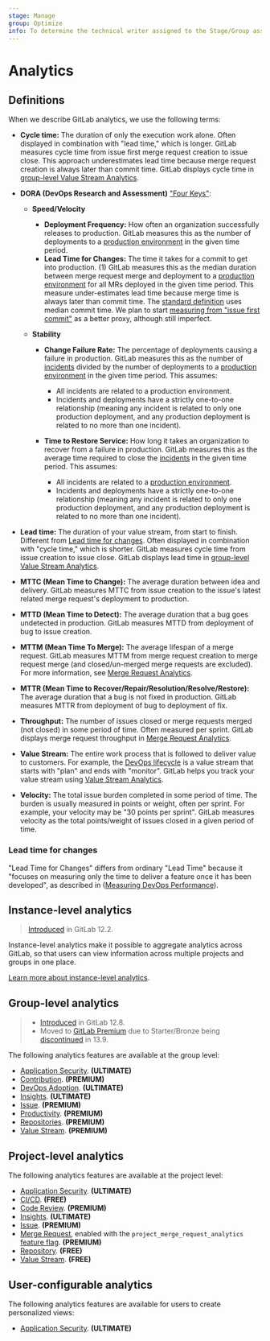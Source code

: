 ```yaml
---
stage: Manage
group: Optimize
info: To determine the technical writer assigned to the Stage/Group associated with this page, see https://about.gitlab.com/handbook/engineering/ux/technical-writing/#assignments
---
```


# Analytics

## Definitions

When we describe GitLab analytics, we use the following terms:

- **Cycle time:** The duration of only the execution work alone. Often displayed in combination with "lead time," which is longer. GitLab measures cycle time from issue first merge request creation to issue close. This approach underestimates lead time because merge request creation is always later than commit time. GitLab displays cycle time in [group-level Value Stream Analytics](../group/value_stream_analytics/index.md).
- **DORA (DevOps Research and Assessment)** ["Four Keys"](https://cloud.google.com/blog/products/devops-sre/using-the-four-keys-to-measure-your-devops-performance):
  - **Speed/Velocity**

    - **Deployment Frequency:** How often an organization successfully releases to production. GitLab
      measures this as the number of deployments to a
      [production environment](../../ci/environments/index.md#deployment-tier-of-environments) in
      the given time period.
    - **Lead Time for Changes:** The time it takes for a commit to get into production. (1) GitLab
      measures this as the median duration between merge request merge and deployment to a
      [production environment](../../ci/environments/index.md#deployment-tier-of-environments) for
      all MRs deployed in the given time period. This measure under-estimates lead time because
      merge time is always later than commit time. The
      [standard definition](https://github.com/GoogleCloudPlatform/fourkeys/blob/main/METRICS.md#lead-time-for-changes) uses median commit time. We plan to start
      [measuring from "issue first commit"](https://gitlab.com/gitlab-org/gitlab/-/issues/328459)
      as a better proxy, although still imperfect.

  - **Stability**
    - **Change Failure Rate:** The percentage of deployments causing a failure in production.
      GitLab measures this as the number of [incidents](../../operations/incident_management/incidents.md)
      divided by the number of deployments to a
      [production environment](../../ci/environments/index.md#deployment-tier-of-environments) in
      the given time period. This assumes:

      - All incidents are related to a production environment.
      - Incidents and deployments have a strictly one-to-one relationship (meaning any incident is
        related to only one production deployment, and any production deployment is related to no
        more than one incident).

    - **Time to Restore Service:** How long it takes an organization to recover from a failure in
      production. GitLab measures this as the average time required to close the
      [incidents](../../operations/incident_management/incidents.md) in the given time period.
      This assumes:

      - All incidents are related to a [production environment](../../ci/environments/index.md#deployment-tier-of-environments).
      - Incidents and deployments have a strictly one-to-one relationship (meaning any incident is related to only one production deployment, and any production deployment is related to no more than one incident).

- **Lead time:** The duration of your value stream, from start to finish. Different from [Lead time for changes](#lead-time-for-changes). Often displayed in combination with "cycle time," which is shorter. GitLab measures cycle time from issue creation to issue close. GitLab displays lead time in [group-level Value Stream Analytics](../group/value_stream_analytics/index.md).
- **MTTC (Mean Time to Change):** The average duration between idea and delivery. GitLab measures MTTC from issue creation to the issue's latest related merge request's deployment to production.
- **MTTD (Mean Time to Detect):** The average duration that a bug goes undetected in production. GitLab measures MTTD from deployment of bug to issue creation.
- **MTTM (Mean Time To Merge):** The average lifespan of a merge request. GitLab measures MTTM from merge request creation to merge request merge (and closed/un-merged merge requests are excluded). For more information, see [Merge Request Analytics](merge_request_analytics.md).
- **MTTR (Mean Time to Recover/Repair/Resolution/Resolve/Restore):** The average duration that a bug is not fixed in production. GitLab measures MTTR from deployment of bug to deployment of fix.
- **Throughput:** The number of issues closed or merge requests merged (not closed) in some period of time. Often measured per sprint. GitLab displays merge request throughput in [Merge Request Analytics](merge_request_analytics.md).
- **Value Stream:** The entire work process that is followed to deliver value to customers. For example, the [DevOps lifecycle](https://about.gitlab.com/stages-devops-lifecycle/) is a value stream that starts with "plan" and ends with "monitor". GitLab helps you track your value stream using [Value Stream Analytics](value_stream_analytics.md).
- **Velocity:** The total issue burden completed in some period of time. The burden is usually measured in points or weight, often per sprint. For example, your velocity may be "30 points per sprint". GitLab measures velocity as the total points/weight of issues closed in a given period of time.

### Lead time for changes

"Lead Time for Changes" differs from ordinary "Lead Time" because it "focuses on measuring only the time to deliver a feature once it has been developed", as described in ([Measuring DevOps Performance](https://devops.com/measuring-devops-performance/)).

## Instance-level analytics

> [Introduced](https://gitlab.com/gitlab-org/gitlab/-/issues/12077) in GitLab 12.2.

Instance-level analytics make it possible to aggregate analytics across
GitLab, so that users can view information across multiple projects and groups
in one place.

[Learn more about instance-level analytics](../admin_area/analytics/index.md).

## Group-level analytics

> - [Introduced](https://gitlab.com/gitlab-org/gitlab/-/issues/195979) in GitLab 12.8.
> - Moved to [GitLab Premium](https://about.gitlab.com/pricing/) due to Starter/Bronze being [discontinued](https://about.gitlab.com/blog/2021/01/26/new-gitlab-product-subscription-model/) in 13.9.

The following analytics features are available at the group level:

- [Application Security](../application_security/security_dashboard/#group-security-dashboard). **(ULTIMATE)**
- [Contribution](../group/contribution_analytics/index.md). **(PREMIUM)**
- [DevOps Adoption](../group/devops_adoption/index.md). **(ULTIMATE)**
- [Insights](../group/insights/index.md). **(ULTIMATE)**
- [Issue](../group/issues_analytics/index.md). **(PREMIUM)**
- [Productivity](productivity_analytics.md). **(PREMIUM)**
- [Repositories](../group/repositories_analytics/index.md). **(PREMIUM)**
- [Value Stream](../group/value_stream_analytics/index.md). **(PREMIUM)**

## Project-level analytics

The following analytics features are available at the project level:

- [Application Security](../application_security/security_dashboard/#project-security-dashboard). **(ULTIMATE)**
- [CI/CD](ci_cd_analytics.md). **(FREE)**
- [Code Review](code_review_analytics.md). **(PREMIUM)**
- [Insights](../project/insights/index.md). **(ULTIMATE)**
- [Issue](../group/issues_analytics/index.md). **(PREMIUM)**
- [Merge Request](merge_request_analytics.md), enabled with the `project_merge_request_analytics`
  [feature flag](../../development/feature_flags/index.md#enabling-a-feature-flag-locally-in-development). **(PREMIUM)**
- [Repository](repository_analytics.md). **(FREE)**
- [Value Stream](value_stream_analytics.md). **(FREE)**

## User-configurable analytics

The following analytics features are available for users to create personalized views:

- [Application Security](../application_security/security_dashboard/#security-center). **(ULTIMATE)**

